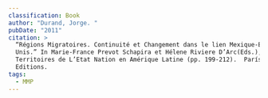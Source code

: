 ```yaml
---
classification: Book
author: "Durand, Jorge. "
pubDate: "2011"
citation: >
  “Régions Migratoires. Continuité et Changement dans le lien Mexique-Etats
  Unis.” In Marie-France Prevot Schapira et Hélene Riviere D’Arc(Eds.), Les
  Territoires de L’Etat Nation en Amérique Latine (pp. 199-212).  París: IHEAL
  Editions. 
tags:
  - MMP
---
```

